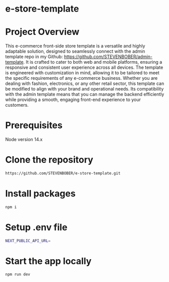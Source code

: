 # e-store-template

# Project Overview
This e-commerce front-side store template is a versatile and highly adaptable solution, designed to seamlessly connect with the admin template repo in my Github: https://github.com/STEVENBOBER/admin-template. It is crafted to cater to both web and mobile platforms, ensuring a responsive and consistent user experience across all devices. The template is engineered with customization in mind, allowing it to be tailored to meet the specific requirements of any e-commerce business. Whether you are dealing with fashion, electronics, or any other retail sector, this template can be modified to align with your brand and operational needs. Its compatibility with the admin template means that you can manage the backend efficiently while providing a smooth, engaging front-end experience to your customers.

# Prerequisites
Node version 14.x

# Clone the repository
```bash
https://github.com/STEVENBOBER/e-store-template.git
```

# Install packages
```bash
npm i
```

# Setup .env file
```bash
NEXT_PUBLIC_API_URL=
```

# Start the app locally
```bash
npm run dev
```
